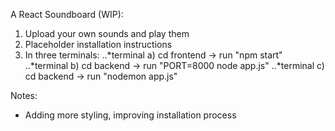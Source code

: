 A React Soundboard (WIP):

1. Upload your own sounds and play them
2. Placeholder installation instructions
3. In three terminals:
..*terminal a) cd frontend -> run "npm start"
..*terminal b) cd backend -> run "PORT=8000 node app.js"
..*terminal c) cd backend -> run "nodemon app.js"

Notes:
- Adding more styling, improving installation process

